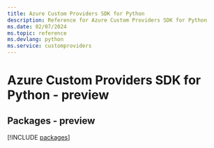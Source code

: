 ```yaml
---
title: Azure Custom Providers SDK for Python
description: Reference for Azure Custom Providers SDK for Python
ms.date: 02/07/2024
ms.topic: reference
ms.devlang: python
ms.service: customproviders
---
```

# Azure Custom Providers SDK for Python - preview
## Packages - preview
[!INCLUDE [packages](custom-providers-index.md)]